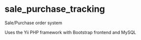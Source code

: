 # sale_purchase_tracking
Sale/Purchase order system

Uses the Yii PHP framework with Bootstrap frontend and MySQL

